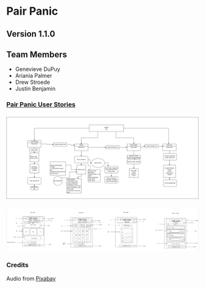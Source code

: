 # Pair Panic

## Version 1.1.0

## Team Members

* Genevieve DuPuy
* Ariania Palmer
* Drew Stroede
* Justin Benjamin

### [Pair Panic User Stories](https://github.com/orgs/Thundercat-Co/projects/2/views/1)

### ![Pair Panic DOM Modeling](/img/PairPanicDOMModeling.png)

### ![Pair Panic Wireframes](/img/PairPanicWireframe.png)

### Credits
Audio from [Pixabay](https://pixabay.com/)
